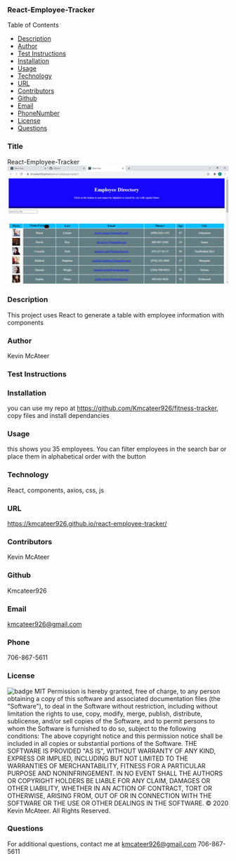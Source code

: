 ### React-Employee-Tracker
  Table of Contents
  * [Description](#description)
  * [Author](#author)
  * [Test Instructions](#testInstructions)
  * [Installation](#installation)
  * [Usage](#usage)
  * [Technology](#technology)
  * [URL](#homepage)
  * [Contributors](#contributors)
  * [Github](#github)
  * [Email](#email)
  * [PhoneNumber](#phoneNumber)
  * [License](#license)
  * [Questions](#questions)
  
  ### Title
  React-Employee-Tracker
<img src="assets\screenshot.png"> 

  ### Description
  This project uses React to generate a table with employee information with components
  ### Author
  Kevin McAteer
  ### Test Instructions
  
  ### Installation
  you can use my repo at https://github.com/Kmcateer926/fitness-tracker, copy files and install dependancies
  ### Usage
  this shows you 35 employees.  You can filter employees in the search bar or place them in alphabetical order with the button
  ### Technology
  React, components, axios, css, js
  ### URL
  https://kmcateer926.github.io/react-employee-tracker/
  ### Contributors
  Kevin McAteer
   ### Github 
  Kmcateer926
  ### Email
  kmcateer926@gmail.com
  ### Phone
  706-867-5611
  ### License
  ![badge](https://img.shields.io/badge/MIT-License-<color>)
  MIT
  Permission is hereby granted, free of charge, to any person obtaining a copy of this software and associated documentation files (the "Software"), to deal in the Software without restriction, including without limitation the rights to use, copy, modify, merge, publish, distribute, sublicense, and/or sell copies of the Software, and to permit persons to whom the Software is furnished to do so, subject to the following conditions: The above copyright notice and this permission notice shall be included in all copies or substantial portions of the Software.
  THE SOFTWARE IS PROVIDED "AS IS", WITHOUT WARRANTY OF ANY KIND, EXPRESS OR IMPLIED, INCLUDING BUT NOT LIMITED TO THE WARRANTIES OF MERCHANTABILITY, FITNESS FOR A PARTICULAR PURPOSE AND NONINFRINGEMENT. IN NO EVENT SHALL THE AUTHORS OR COPYRIGHT HOLDERS BE LIABLE FOR ANY CLAIM, DAMAGES OR OTHER LIABILITY, WHETHER IN AN ACTION OF CONTRACT, TORT OR OTHERWISE, ARISING FROM, OUT OF OR IN CONNECTION WITH THE SOFTWARE OR THE USE OR OTHER DEALINGS IN THE SOFTWARE.
  © 2020 Kevin McAteer.  All Rights Reserved.
  ### Questions
  For additional questions, contact me at kmcateer926@gmail.com 706-867-5611
